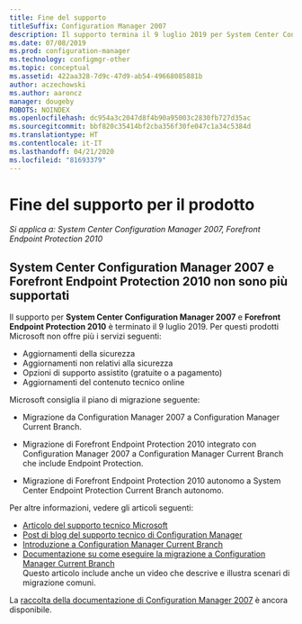 ```yaml
---
title: Fine del supporto
titleSuffix: Configuration Manager 2007
description: Il supporto termina il 9 luglio 2019 per System Center Configuration Manager 2007 e Forefront Endpoint Protection 2010.
ms.date: 07/08/2019
ms.prod: configuration-manager
ms.technology: configmgr-other
ms.topic: conceptual
ms.assetid: 422aa328-7d9c-47d9-ab54-49668085881b
author: aczechowski
ms.author: aaroncz
manager: dougeby
ROBOTS: NOINDEX
ms.openlocfilehash: dc954a3c2047d8f4b90a95003c2830fb727d35ac
ms.sourcegitcommit: bbf820c35414bf2cba356f30fe047c1a34c5384d
ms.translationtype: HT
ms.contentlocale: it-IT
ms.lasthandoff: 04/21/2020
ms.locfileid: "81693379"
---
```

# <a name="product-end-of-support"></a>Fine del supporto per il prodotto

*Si applica a: System Center Configuration Manager 2007, Forefront Endpoint Protection 2010*

## <a name="system-center-configuration-manager-2007-and-forefront-endpoint-protection-2010-are-out-of-support"></a>**System Center Configuration Manager 2007** e **Forefront Endpoint Protection 2010** non sono più supportati

Il supporto per **System Center Configuration Manager 2007** e **Forefront Endpoint Protection 2010** è terminato il 9 luglio 2019. Per questi prodotti Microsoft non offre più i servizi seguenti:

- Aggiornamenti della sicurezza
- Aggiornamenti non relativi alla sicurezza
- Opzioni di supporto assistito (gratuite o a pagamento)
- Aggiornamenti del contenuto tecnico online

Microsoft consiglia il piano di migrazione seguente:

- Migrazione da Configuration Manager 2007 a Configuration Manager Current Branch.  

- Migrazione di Forefront Endpoint Protection 2010 integrato con Configuration Manager 2007 a Configuration Manager Current Branch che include Endpoint Protection.  

- Migrazione di Forefront Endpoint Protection 2010 autonomo a System Center Endpoint Protection Current Branch autonomo.  

Per altre informazioni, vedere gli articoli seguenti:

- [Articolo del supporto tecnico Microsoft](https://support.microsoft.com/help/4096323)  
- [Post di blog del supporto tecnico di Configuration Manager](https://techcommunity.microsoft.com/t5/configuration-manager-blog/configuration-manager-2007-approaching-end-of-support-what-you/ba-p/274995)  
- [Introduzione a Configuration Manager Current Branch](../understand/introduction.md)  
- [Documentazione su come eseguire la migrazione a Configuration Manager Current Branch](../migration/migrate-data-between-hierarchies.md)  
    Questo articolo include anche un video che descrive e illustra scenari di migrazione comuni.

La [raccolta della documentazione di Configuration Manager 2007](https://docs.microsoft.com/previous-versions/system-center/configuration-manager-2007/bb735860\(v=technet.10\)) è ancora disponibile.
